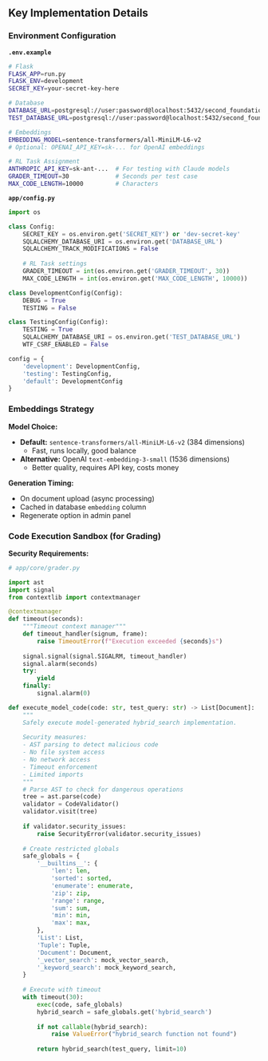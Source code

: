 ## Key Implementation Details

### Environment Configuration

**`.env.example`**
```bash
# Flask
FLASK_APP=run.py
FLASK_ENV=development
SECRET_KEY=your-secret-key-here

# Database
DATABASE_URL=postgresql://user:password@localhost:5432/second_foundation
TEST_DATABASE_URL=postgresql://user:password@localhost:5432/second_foundation_test

# Embeddings
EMBEDDING_MODEL=sentence-transformers/all-MiniLM-L6-v2
# Optional: OPENAI_API_KEY=sk-... for OpenAI embeddings

# RL Task Assignment
ANTHROPIC_API_KEY=sk-ant-...  # For testing with Claude models
GRADER_TIMEOUT=30             # Seconds per test case
MAX_CODE_LENGTH=10000         # Characters
```

**`app/config.py`**
```python
import os

class Config:
    SECRET_KEY = os.environ.get('SECRET_KEY') or 'dev-secret-key'
    SQLALCHEMY_DATABASE_URI = os.environ.get('DATABASE_URL')
    SQLALCHEMY_TRACK_MODIFICATIONS = False
    
    # RL Task settings
    GRADER_TIMEOUT = int(os.environ.get('GRADER_TIMEOUT', 30))
    MAX_CODE_LENGTH = int(os.environ.get('MAX_CODE_LENGTH', 10000))

class DevelopmentConfig(Config):
    DEBUG = True
    TESTING = False

class TestingConfig(Config):
    TESTING = True
    SQLALCHEMY_DATABASE_URI = os.environ.get('TEST_DATABASE_URL')
    WTF_CSRF_ENABLED = False

config = {
    'development': DevelopmentConfig,
    'testing': TestingConfig,
    'default': DevelopmentConfig
}
```

### Embeddings Strategy

**Model Choice:**
- **Default:** `sentence-transformers/all-MiniLM-L6-v2` (384 dimensions)
  - Fast, runs locally, good balance
- **Alternative:** OpenAI `text-embedding-3-small` (1536 dimensions)
  - Better quality, requires API key, costs money

**Generation Timing:**
- On document upload (async processing)
- Cached in database `embedding` column
- Regenerate option in admin panel

### Code Execution Sandbox (for Grading)

**Security Requirements:**
```python
# app/core/grader.py

import ast
import signal
from contextlib import contextmanager

@contextmanager
def timeout(seconds):
    """Timeout context manager"""
    def timeout_handler(signum, frame):
        raise TimeoutError(f"Execution exceeded {seconds}s")
    
    signal.signal(signal.SIGALRM, timeout_handler)
    signal.alarm(seconds)
    try:
        yield
    finally:
        signal.alarm(0)

def execute_model_code(code: str, test_query: str) -> List[Document]:
    """
    Safely execute model-generated hybrid_search implementation.
    
    Security measures:
    - AST parsing to detect malicious code
    - No file system access
    - No network access
    - Timeout enforcement
    - Limited imports
    """
    # Parse AST to check for dangerous operations
    tree = ast.parse(code)
    validator = CodeValidator()
    validator.visit(tree)
    
    if validator.security_issues:
        raise SecurityError(validator.security_issues)
    
    # Create restricted globals
    safe_globals = {
        '__builtins__': {
            'len': len,
            'sorted': sorted,
            'enumerate': enumerate,
            'zip': zip,
            'range': range,
            'sum': sum,
            'min': min,
            'max': max,
        },
        'List': List,
        'Tuple': Tuple,
        'Document': Document,
        '_vector_search': mock_vector_search,
        '_keyword_search': mock_keyword_search,
    }
    
    # Execute with timeout
    with timeout(30):
        exec(code, safe_globals)
        hybrid_search = safe_globals.get('hybrid_search')
        
        if not callable(hybrid_search):
            raise ValueError("hybrid_search function not found")
        
        return hybrid_search(test_query, limit=10)
```
